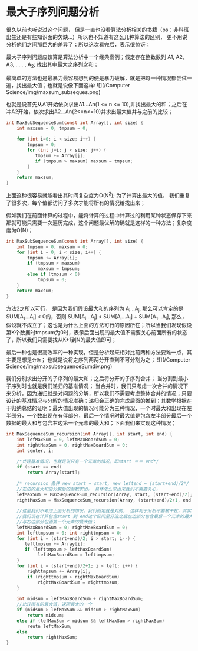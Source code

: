 # 最大子序列问题分析

很久以前也听说过这个问题， 但是一直也没看算法分析相关的书籍（ps：非科班出生还是有些知识面的欠缺...）所以也不知道有这么几种算法的区别， 更不用说分析他们之间那巨大的差异了；所以这次看完后，表示很惊讶；


最大子序列问题应该算是算法分析中一个经典案例；假定存在整数数列 A1, A2, A3, ..... , A<sub>2</sub>; 找出其中最大之序列之和；

最简单的方法也是最暴力最容易想到的便是暴力破解，就是把每一种情况都尝试一遍，找出最大值；也就是说像下面这样:
![](/Computer Science/img/maxsum_subseques.png)

也就是说首先从A1开始依次求出A1...An(1 <= n <= 10),并找出最大的和；之后在冲A2开始，依次求出A2...An(2<=n<=10)并求出最大值并与之前的比较；
```c
int MaxSubSequenceSum(const int Array[], int size) {
    int maxsum = 0; tmpsum = 0;
    
    for (int i=0; i < size; i++) {
        tmpsum = 0;
        for (int j=i; j < size; j++) {
           tmpsum += Array[j];
           if (tmpsum > maxsum) maxsum = tmpsum; 
        }
    }
    return maxsum;
}
```
上面这种很容易就能看出其时间复杂度为O(N<sup>2</sup>); 为了计算出最大的值， 我们重复了很多次，每个值都访问了多次才能将所有的情况给找出来；

假如我们在前面计算的过程中，能将计算的过程中计算过的利用某种状态保存下来那就可能只需要一次遍历完成，这个问题最优解的确就是这样的一种方法；复杂度度为O(N)；

```c
int MaxSubSequenceSum(const int Array[], int size) {
    int tmpsum = 0, maxsum = 0;
    for (int i = 0; i < size; i++) {
        tmpsum += Array[i];
        if (tmpsum > maxsum)
            maxsum = tmpsum;
        else if (tmpsum < 0)
            tmpsum = 0;
    }
    return maxsum;
}
```

方法2之所以可行， 是因为我们假设最大和的序列为 A<sub>i</sub>...A<sub>j</sub>, 那么可以肯定的是
SUM[A<sub>1</sub>...A<sub>i</sub>] < 0的，否则 SUM[A<sub>i</sub>...A<sub>j</sub>] < SUM[A<sub>i</sub>...A<sub>j</sub>] + SUM[A<sub>1</sub>...A<sub>i</sub>], 那么，假设就不成立了；这也是为什么上面的方法可行的原因所在；所以当我们发现假设第K个数据时tmpsum为0时，表示后面出现的最大值不需要关心前面所有的状态了，所以我们只需要找从K+1到N的最大值即可；

最后一种也是很高效率的一种实现，但是分析起来相对比前两种方法要难一点，其主要是想是`分治`； 也就是说将之序列两两分开直到不可分割为之；
![](/Computer Science/img/maxsubsequenceSumdiv.png)

我们分别求出分开的子序列的最大和；之后将分开的子序列合并；
当分割到最小子序列时也就是我们递归的基准情况；
当合并时，我们只考虑一次合并的情况下来分析，因为递归就是对问题的分解，所以我们不需要考虑整体合并的情况；只要设计的基准情况与分解的情况准确；递归会正确的完成后面的推到；其数学根据在于归纳总结的证明；最大值出现的情况可能分为三种情况，一个时最大和出现在左半部分，一个数出现在有伴部分，最后一个情况时最大值是包含左半部分最后一个数据的最大和与包含右边第一个元素的最大和；下面我们来实现这种情况；

```c
int MaxSequenceSum_recursion(int Array[], int start, int end) {
    int lefMaxSum = 0, leftMaxBoardSum = 0;
    int rightMaxSum = 0, rightMaxBoardSum = 0;
    int center, i;
    
    /*处理基准情况，也就是说只有一个元素的情况，即start ＝＝ end*/
    if (start == end)
        return Array[start];
        
    /* recursion 条件 new_start = start, new_leftend = (start+end)/2*/
    //左边的最大和由分解后的函数求出， 具体怎么求出来我们不需要关心，
    lefMaxSum ＝ MaxSequenceSum_recursion(Array, start, (start+end)/2);
    rightMaxSum = MaxSequenceSum_recursion(Array, (start+end)/2+1, end);
    
    //这里我们不考虑上面分析的情况，我们假定就是对的， 这样利于分析不要被干扰，其实就是对的
    //我们现在计算包含start 到 end这个区间里分治之后左边部分包含最后一个元素的最大的值，
    //与右边部分包涵第一个元素的最大值；
    leftMaxBoardSum = 0; rightMaxBoardSum = 0;
    int lefttmpsum = 0; int righttmpsum = 0;
    for (int i = (start+end)/2; i > start; i--) {
       lefttmpsum += Array[i];
       if (lefttmpsum > leftMaxBoardSum)
            leftMaxBoardSum = lefttmpsum; 
    }
    for (int i = (start+end)/2+1; i < left; i++) {
        righttmpsum += Array[i];
        if (righttmpsum > rightMaxBoardSum)
            rightMaxBoardSum = righttmpsum;
    }
    
    int midsum = leftMaxBoardSum + rightMaxBoardSum;
    //比较所有的最大值，返回最大的一个
    if (midsum > lefMaxSum && midsum > rightMaxSum)
        return midsum;
    else if (lefMaxSum > midsum && leftMaxSum > rightMaxSum)
        reutn leftMaxSum;
    else
        return rightMaxSum;
}
```


























